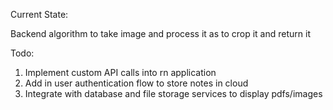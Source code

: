 Current State:

Backend algorithm to take image and process it as to crop it and return it

Todo:
1. Implement custom API calls into rn application
2. Add in user authentication flow to store notes in cloud
3. Integrate with database and file storage services to display pdfs/images